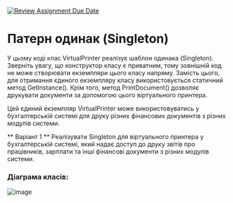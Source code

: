 [![Review Assignment Due Date](https://classroom.github.com/assets/deadline-readme-button-24ddc0f5d75046c5622901739e7c5dd533143b0c8e959d652212380cedb1ea36.svg)](https://classroom.github.com/a/Z0eBgHwz)
# Патерн одинак (Singleton)

У цьому коді клас VirtualPrinter реалізує шаблон одинака (Singleton). Зверніть увагу, що конструктор класу є приватним, тому зовнішній код не може створювати екземпляри цього класу напряму. Замість цього, для отримання єдиного екземпляру класу використовується статичний метод GetInstance(). Крім того, метод PrintDocument() дозволяє друкувати документи за допомогою цього віртуального принтера.

Цей єдиний екземпляр VirtualPrinter може використовуватись у бухгалтерській системі для друку різних фінансових документів з різних модулів системи.

** Варіант 1 **
Реалізувати Singleton для віртуального принтера у бухгалтерській системі, який надає доступ до друку звітів про працівників, зарплати та інші фінансові документи з різних модулів системи.

### Діаграма класів:
![image](https://github.com/Ostroh-Academy/07-signleton-Cruci13/assets/92023689/7d4c6f40-44bd-42b4-9da2-31e314d65736)
